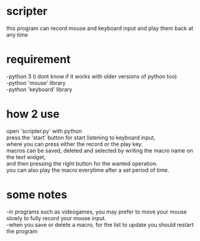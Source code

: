 # scripter
this program can record mouse and keyboard input and play them back at any time
# requirement 
-python 3 (i dont know if it works with older versions of python too)  
-python 'mouse' library   
-python 'keyboard' library  

# how 2 use
open 'scripter.py' with python  
press the 'start' button for start listening to keyboard input,  
where you can press either the record or the play key.  
macros can be saved, deleted and selected by writing the macro name on the text widget,  
and then pressing the right button for the wanted operation.  
you can also play the macro everytime after a set period of time.  
# some notes
-in programs such as videogames, you may prefer to move your mouse slowly to fully record your mouse input.  
-when you save or delete a macro, for the list to update you should restart the program  

